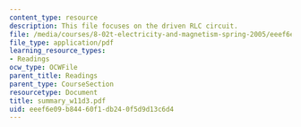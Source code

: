 ```yaml
---
content_type: resource
description: This file focuses on the driven RLC circuit.
file: /media/courses/8-02t-electricity-and-magnetism-spring-2005/eeef6e09b84460f1db240f5d9d13c6d4_summary_w11d3.pdf
file_type: application/pdf
learning_resource_types:
- Readings
ocw_type: OCWFile
parent_title: Readings
parent_type: CourseSection
resourcetype: Document
title: summary_w11d3.pdf
uid: eeef6e09-b844-60f1-db24-0f5d9d13c6d4
---
```

